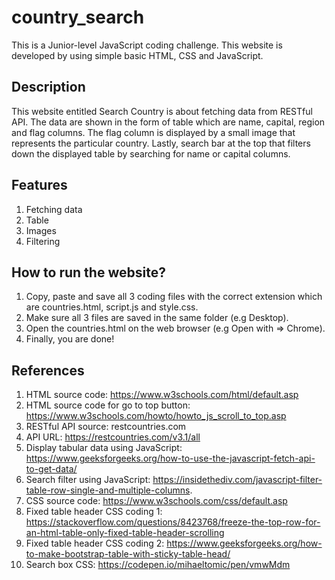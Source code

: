 # country_search
This is a Junior-level JavaScript coding challenge. This website is developed by using simple basic HTML, CSS and JavaScript.

## Description
This website entitled Search Country is about fetching data from RESTful API. The data are shown in the form of table which are name, capital, region and flag columns. The flag column is displayed by a small image that represents the particular country. Lastly, search bar at the top that filters down the displayed table by searching for name or capital columns.

## Features
1. Fetching data
2. Table
3. Images
4. Filtering

## How to run the website?
1. Copy, paste and save all 3 coding files with the correct extension which are countries.html, script.js and style.css.
2. Make sure all 3 files are saved in the same folder (e.g Desktop).
3. Open the countries.html on the web browser (e.g Open with => Chrome).
4. Finally, you are done!

## References
1. HTML source code: https://www.w3schools.com/html/default.asp
2. HTML source code for go to top button: https://www.w3schools.com/howto/howto_js_scroll_to_top.asp
3. RESTful API source: restcountries.com
4. API URL: https://restcountries.com/v3.1/all
5. Display tabular data using JavaScript: https://www.geeksforgeeks.org/how-to-use-the-javascript-fetch-api-to-get-data/ 
6. Search filter using JavaScript: https://insidethediv.com/javascript-filter-table-row-single-and-multiple-columns.
7. CSS source code: https://www.w3schools.com/css/default.asp
8. Fixed table header CSS coding 1: https://stackoverflow.com/questions/8423768/freeze-the-top-row-for-an-html-table-only-fixed-table-header-scrolling
9. Fixed table header CSS coding 2: https://www.geeksforgeeks.org/how-to-make-bootstrap-table-with-sticky-table-head/
10. Search box CSS: https://codepen.io/mihaeltomic/pen/vmwMdm
